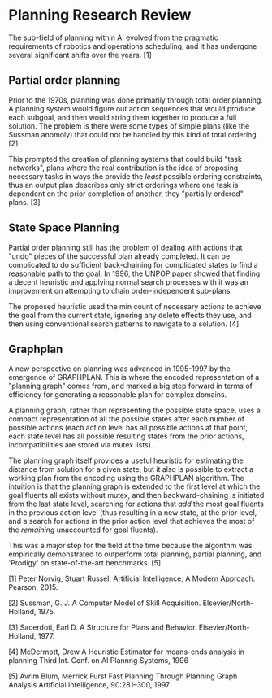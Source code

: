 # Planning Research Review

The sub-field of planning within AI evolved from the pragmatic requirements
of robotics and operations scheduling, and it has undergone several
significant shifts over the years. [1]


## Partial order planning

Prior to the 1970s, planning was done primarily through total order planning.
A planning system would figure out action sequences that would produce each
subgoal, and then would string them together to produce a full solution.
The problem is there were some types of simple plans (like the Sussman anomoly)
that could not be handled by this kind of total ordering. [2]

This prompted the creation of planning systems that could build "task networks",
plans where the real contribution is the idea of proposing necessary tasks
in ways the provide the *least* possible ordering constraints, thus an output
plan describes only strict orderings where one task is dependent on the prior completion
of another, they "partially ordered" plans. [3]

## State Space Planning

Partial order planning still has the problem of dealing with actions that "undo"
pieces of the successful plan already completed.  It can be complicated
to do sufficient back-chaining for complicated states to find a reasonable
path to the goal.  In 1996, the UNPOP paper showed that finding a decent
heuristic and applying normal search processes with it was an improvement
on attempting to chain order-independent sub-plans.

The proposed heuristic used the min count of necessary actions to achieve the goal
from the current state, ignoring any delete effects they use, and then using
conventional search patterns to navigate to a solution. [4]

## Graphplan

A new perspective on planning was advanced in 1995-1997 by the
emergence of GRAPHPLAN.  This is where the encoded representation of a
"planning graph" comes from, and marked a big step forward in terms of efficiency
for generating a reasonable plan for complex domains.

A planning graph, rather than representing the possible state space, uses
a compact representation of all the possible states after each number
of possible actions (each action level has all possible actions at that point,
  each state level has all possible resulting states from the prior actions,
  incompatibilities are stored via mutex lists).

The planning graph itself provides a useful heuristic for estimating the distance
from solution for a given state, but it also is possible to extract a working
plan from the encoding using the GRAPHPLAN algorithm.  The intuition is that
the planning graph is extended to the first level at which the goal fluents
all exists without mutex, and then backward-chaining is initiated from the last
state level, searching for actions that *add* the most goal fluents in the previous
action level (thus resulting in a new state, at the prior level, and a search
  for actions in the prior action level that achieves the most of the *remaining* unaccounted for goal fluents).

This was a major step for the field at the time because the algorithm was
empirically demonstrated to outperform total planning, partial planning, and 'Prodigy'
on state-of-the-art benchmarks. [5]



[1] Peter Norvig, Stuart Russel.
    Artificial Intelligence, A Modern Approach.
    Pearson, 2015.

[2] Sussman, G. J.
    A Computer Model of Skill Acquisition.
    Elsevier/North-Holland, 1975.

[3] Sacerdoti, Earl D.
    A Structure for Plans and Behavior.
    Elsevier/North-Holland, 1977.

[4] McDermott, Drew
    A Heuristic Estimator for means-ends analysis in planning
    Third Int. Conf. on AI Plannng Systems, 1996

[5] Avrim Blum, Merrick Furst
    Fast Planning Through Planning Graph Analysis
    Artificial Intelligence, 90:281–300, 1997

